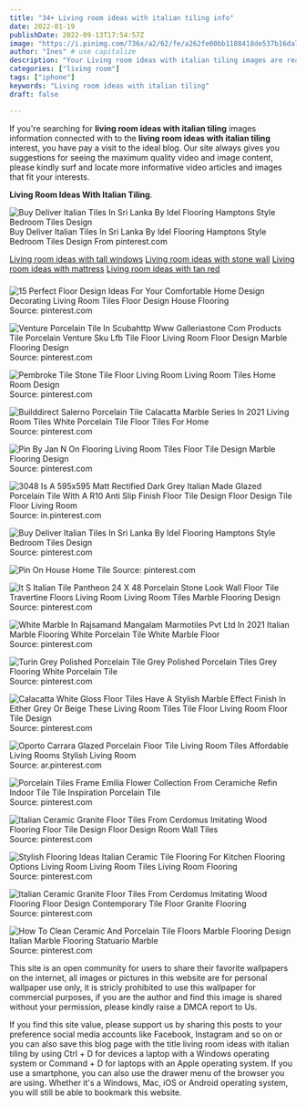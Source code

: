 ```yaml
---
title: "34+ Living room ideas with italian tiling info"
date: 2022-01-19
publishDate: 2022-09-13T17:54:57Z
image: "https://i.pinimg.com/736x/a2/62/fe/a262fe00bb1188418de537b16da76af5.jpg"
author: "Ines" # use capitalize
description: "Your Living room ideas with italian tiling images are ready. Living room ideas with italian tiling are a topic that is being searched for and liked by netizens now. You can Get the Living room ideas with italian tiling files here. Download all free vectors."
categories: ["living room"]
tags: ["iphone"]
keywords: "Living room ideas with italian tiling"
draft: false

---
```


If you're searching for **living room ideas with italian tiling** images information connected with to the **living room ideas with italian tiling** interest, you have pay a visit to the ideal  blog.  Our site always  gives you  suggestions  for seeing  the maximum  quality video and image  content, please kindly surf and locate more informative video articles and images  that fit your interests.

**Living Room Ideas With Italian Tiling**. 

![Buy Deliver Italian Tiles In Sri Lanka By Idel Flooring Hamptons Style Bedroom Tiles Design](https://i.pinimg.com/originals/50/92/3a/50923a14d5dffb37f2ec75c199f979e7.jpg "Buy Deliver Italian Tiles In Sri Lanka By Idel Flooring Hamptons Style Bedroom Tiles Design")
Buy Deliver Italian Tiles In Sri Lanka By Idel Flooring Hamptons Style Bedroom Tiles Design From pinterest.com

[Living room ideas with tall windows](/living-room-ideas-with-tall-windows/)
[Living room ideas with stone wall](/living-room-ideas-with-stone-wall/)
[Living room ideas with mattress](/living-room-ideas-with-mattress/)
[Living room ideas with tan red](/living-room-ideas-with-tan-red/)



### 

 


![15 Perfect Floor Design Ideas For Your Comfortable Home Design Decorating Living Room Tiles Floor Design House Flooring](https://i.pinimg.com/originals/30/5c/23/305c23bf3964cce9defc364ff2506b7c.jpg "15 Perfect Floor Design Ideas For Your Comfortable Home Design Decorating Living Room Tiles Floor Design House Flooring")
Source: pinterest.com

 

![Venture Porcelain Tile In Scubahttp Www Galleriastone Com Products Tile Porcelain Venture Sku Lfb Tile Floor Living Room Floor Design Marble Flooring Design](https://i.pinimg.com/originals/fd/d6/6c/fdd66c7b3037a888f0c1cb142a0fe55d.jpg "Venture Porcelain Tile In Scubahttp Www Galleriastone Com Products Tile Porcelain Venture Sku Lfb Tile Floor Living Room Floor Design Marble Flooring Design")
Source: pinterest.com

 

![Pembroke Tile Stone Tile Floor Living Room Living Room Tiles Home Room Design](https://i.pinimg.com/originals/81/78/2f/81782fd1a5a23150f5ced51b2d5f6a2a.jpg "Pembroke Tile Stone Tile Floor Living Room Living Room Tiles Home Room Design")
Source: pinterest.com

 

![Builddirect Salerno Porcelain Tile Calacatta Marble Series In 2021 Living Room Tiles White Porcelain Tile Floor Tiles For Home](https://i.pinimg.com/originals/50/ba/18/50ba18ec0bd283ec1bb309d90882d635.jpg "Builddirect Salerno Porcelain Tile Calacatta Marble Series In 2021 Living Room Tiles White Porcelain Tile Floor Tiles For Home")
Source: pinterest.com

 

![Pin By Jan N On Flooring Living Room Tiles Floor Tile Design Marble Flooring Design](https://i.pinimg.com/originals/6c/a8/f9/6ca8f94dd0bca264f7ecb4ae9ff1cf22.jpg "Pin By Jan N On Flooring Living Room Tiles Floor Tile Design Marble Flooring Design")
Source: pinterest.com

 

![3048 Is A 595x595 Matt Rectified Dark Grey Italian Made Glazed Porcelain Tile With A R10 Anti Slip Finish Floor Tile Design Floor Design Tile Floor Living Room](https://i.pinimg.com/564x/74/f5/ae/74f5ae1b22f3d3790fd31eb30a9870ed.jpg "3048 Is A 595x595 Matt Rectified Dark Grey Italian Made Glazed Porcelain Tile With A R10 Anti Slip Finish Floor Tile Design Floor Design Tile Floor Living Room")
Source: in.pinterest.com

 

![Buy Deliver Italian Tiles In Sri Lanka By Idel Flooring Hamptons Style Bedroom Tiles Design](https://i.pinimg.com/originals/50/92/3a/50923a14d5dffb37f2ec75c199f979e7.jpg "Buy Deliver Italian Tiles In Sri Lanka By Idel Flooring Hamptons Style Bedroom Tiles Design")
Source: pinterest.com

 

![Pin On House Home Tile](https://i.pinimg.com/originals/0b/ed/e4/0bede46651f7cc6469fb46f49a17af22.jpg "Pin On House Home Tile")
Source: pinterest.com

 

![It S Italian Tile Pantheon 24 X 48 Porcelain Stone Look Wall Floor Tile Travertine Floors Living Room Living Room Tiles Marble Flooring Design](https://i.pinimg.com/564x/79/d6/61/79d6616c19c9e3415990bffe42498dd8.jpg "It S Italian Tile Pantheon 24 X 48 Porcelain Stone Look Wall Floor Tile Travertine Floors Living Room Living Room Tiles Marble Flooring Design")
Source: pinterest.com

 

![White Marble In Rajsamand Mangalam Marmotiles Pvt Ltd In 2021 Italian Marble Flooring White Porcelain Tile White Marble Floor](https://i.pinimg.com/originals/c3/2a/c7/c32ac717355baad229acc1d14fc2f61f.jpg "White Marble In Rajsamand Mangalam Marmotiles Pvt Ltd In 2021 Italian Marble Flooring White Porcelain Tile White Marble Floor")
Source: pinterest.com

 

![Turin Grey Polished Porcelain Tile Grey Polished Porcelain Tiles Grey Flooring White Porcelain Tile](https://i.pinimg.com/originals/fa/8e/36/fa8e36efbe24c840a583df6b31b279f8.png "Turin Grey Polished Porcelain Tile Grey Polished Porcelain Tiles Grey Flooring White Porcelain Tile")
Source: pinterest.com

 

![Calacatta White Gloss Floor Tiles Have A Stylish Marble Effect Finish In Either Grey Or Beige These Living Room Tiles Tile Floor Living Room Floor Tile Design](https://i.pinimg.com/600x315/34/9c/98/349c984649aee225fcbfd7972eac5cbc.jpg "Calacatta White Gloss Floor Tiles Have A Stylish Marble Effect Finish In Either Grey Or Beige These Living Room Tiles Tile Floor Living Room Floor Tile Design")
Source: pinterest.com

 

![Oporto Carrara Glazed Porcelain Floor Tile Living Room Tiles Affordable Living Rooms Stylish Living Room](https://i.pinimg.com/originals/f5/35/37/f53537972ee3725db1db4756201fc8d0.jpg "Oporto Carrara Glazed Porcelain Floor Tile Living Room Tiles Affordable Living Rooms Stylish Living Room")
Source: ar.pinterest.com

 

![Porcelain Tiles Frame Emilia Flower Collection From Ceramiche Refin Indoor Tile Tile Inspiration Porcelain Tile](https://i.pinimg.com/736x/f0/bf/b3/f0bfb392e7212d933c917251c6c3aa76--contemporary-tile-porcelain-tiles.jpg "Porcelain Tiles Frame Emilia Flower Collection From Ceramiche Refin Indoor Tile Tile Inspiration Porcelain Tile")
Source: pinterest.com

 

![Italian Ceramic Granite Floor Tiles From Cerdomus Imitating Wood Flooring Floor Tile Design Floor Design Room Wall Tiles](https://i.pinimg.com/originals/c8/23/be/c823be56a72f57695c7dabce7363db44.jpg "Italian Ceramic Granite Floor Tiles From Cerdomus Imitating Wood Flooring Floor Tile Design Floor Design Room Wall Tiles")
Source: pinterest.com

 

![Stylish Flooring Ideas Italian Ceramic Tile Flooring For Kitchen Flooring Options Living Room Living Room Tiles Living Room Flooring](https://i.pinimg.com/originals/f1/77/0c/f1770c72e4ed76e51ef6e17a73af40b9.jpg "Stylish Flooring Ideas Italian Ceramic Tile Flooring For Kitchen Flooring Options Living Room Living Room Tiles Living Room Flooring")
Source: pinterest.com

 

![Italian Ceramic Granite Floor Tiles From Cerdomus Imitating Wood Flooring Floor Design Contemporary Tile Floor Granite Flooring](https://i.pinimg.com/originals/8a/15/1a/8a151a6f6e0a565d0b445ea06972c303.jpg "Italian Ceramic Granite Floor Tiles From Cerdomus Imitating Wood Flooring Floor Design Contemporary Tile Floor Granite Flooring")
Source: pinterest.com

 

![How To Clean Ceramic And Porcelain Tile Floors Marble Flooring Design Italian Marble Flooring Statuario Marble](https://i.pinimg.com/736x/a2/62/fe/a262fe00bb1188418de537b16da76af5.jpg "How To Clean Ceramic And Porcelain Tile Floors Marble Flooring Design Italian Marble Flooring Statuario Marble")
Source: pinterest.com

 

This site is an open community for users to share their favorite wallpapers on the internet, all images or pictures in this website are for personal wallpaper use only, it is stricly prohibited to use this wallpaper for commercial purposes, if you are the author and find this image is shared without your permission, please kindly raise a DMCA report to Us.

If you find this site value, please support us by sharing this posts to your preference social media accounts like Facebook, Instagram and so on or you can also save this blog page with the title living room ideas with italian tiling by using Ctrl + D for devices a laptop with a Windows operating system or Command + D for laptops with an Apple operating system. If you use a smartphone, you can also use the drawer menu of the browser you are using. Whether it's a Windows, Mac, iOS or Android operating system, you will still be able to bookmark this website.
